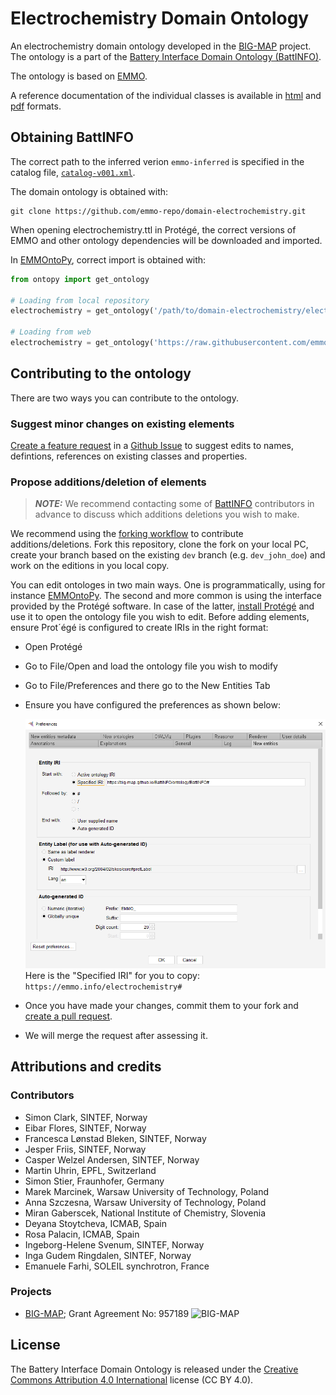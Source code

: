 <!-- markdownlint-disable MD033 -->

# Electrochemistry Domain Ontology

<!-- [![CI tests](https://github.com/emmo-repo/domain-electrochemistry/workflows/CI%20tests/badge.svg)](https://github.com/emmo-repo/domain-electrochemistry/actions/) -->

An electrochemistry domain ontology developed in the [BIG-MAP][2] project.
The ontology is a part of the [Battery Interface Domain Ontology (BattINFO)](https://github.com/BIG-MAP/BattINFO).

The ontology is based on [EMMO][1].

A reference documentation of the individual classes is available in [html](https://emmo-repo.github.io/domain-electrochemistry/index.html) and [pdf](https://emmo-repo.github.io/domain-electrochemistry/electrochemistry.pdf) formats.

## Obtaining BattINFO

The correct path to the inferred verion `emmo-inferred` is specified in the catalog file, [`catalog-v001.xml`](catalog-v001.xml).

The domain ontology is obtained with:

```console
git clone https://github.com/emmo-repo/domain-electrochemistry.git
```

When opening electrochemistry.ttl in Protégé, the correct versions of EMMO and other ontology dependencies will be downloaded and imported.

In [EMMOntoPy](https://github.com/emmo-repo/EMMOntoPy), correct import is obtained with:

```python
from ontopy import get_ontology

# Loading from local repository
electrochemistry = get_ontology('/path/to/domain-electrochemistry/electrochemistry.ttl').load(url_from_catalog=True)

# Loading from web
electrochemistry = get_ontology('https://raw.githubusercontent.com/emmo-repo/domain-electrochemistry/master/electrochemistry.ttl').load()
```

## Contributing to the ontology

There are two ways you can contribute to the ontology.

### Suggest minor changes on existing elements

[Create a feature request](https://github.com/emmo-repo/domain-electrochemistry/issues/new) in a [Github Issue](https://docs.github.com/en/issues/tracking-your-work-with-issues/creating-an-issue) to suggest edits to names, defintions, references on existing classes and properties.

### Propose additions/deletion of elements

> **_NOTE:_**  We recommend contacting some of [BattINFO](https://github.com/BIG-MAP/BattINFO) contributors in advance to discuss which additions deletions you wish to make.  

We recommend using the [forking workflow](https://www.atlassian.com/git/tutorials/comparing-workflows/forking-workflow) to contribute additions/deletions.
Fork this repository, clone the fork on your local PC, create your branch based on the existing `dev` branch (e.g. `dev_john_doe`) and work on the editions in you local copy.

You can edit ontologes in two main ways.
One is programmatically, using for instance [EMMOntoPy](https://github.com/emmo-repo/EMMOntoPy).
The second and more common is using the interface provided by the Protégé software.
In case of the latter, [install Protégé](https://protege.stanford.edu/) and use it to open the ontology file you wish to edit.
Before adding elements, ensure Prot´égé is configured to create IRIs in the right format:

* Open Protégé
* Go to File/Open and load the ontology file you wish to modify
* Go to File/Preferences and there go to the New Entities Tab
* Ensure you have configured the preferences as shown below:

  ![Protege config.](doc/img/protege_config_contribute.png)  
  Here is the "Specified IRI" for you to copy: ```https://emmo.info/electrochemistry#```

* Once you have made your changes, commit them to your fork and [create a pull request](https://docs.github.com/en/pull-requests/collaborating-with-pull-requests/proposing-changes-to-your-work-with-pull-requests/creating-a-pull-request).
* We will merge the request after assessing it.

## Attributions and credits

### Contributors

* Simon Clark, SINTEF, Norway
* Eibar Flores, SINTEF, Norway
* Francesca Lønstad Bleken, SINTEF, Norway
* Jesper Friis, SINTEF, Norway
* Casper Welzel Andersen, SINTEF, Norway
* Martin Uhrin, EPFL, Switzerland
* Simon Stier, Fraunhofer, Germany
* Marek Marcinek, Warsaw University of Technology, Poland
* Anna Szczesna, Warsaw University of Technology, Poland
* Miran Gaberscek, National Institute of Chemistry, Slovenia
* Deyana Stoytcheva, ICMAB, Spain
* Rosa Palacin, ICMAB, Spain
* Ingeborg-Helene Svenum, SINTEF, Norway
* Inga Gudem Ringdalen, SINTEF, Norway
* Emanuele Farhi, SOLEIL synchrotron, France

### Projects

* [BIG-MAP](http://www.big-map.eu/); Grant Agreement No: 957189 <img src="bigmap.png" alt="BIG-MAP" width="30">

## License

The Battery Interface Domain Ontology is released under the [Creative Commons Attribution 4.0 International](https://creativecommons.org/licenses/by/4.0/legalcode) license (CC BY 4.0).

[1]: https://github.com/emmo-repo/EMMO
[2]: https://www.big-map.eu
